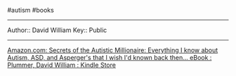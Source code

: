 #autism #books 

---
Author:: David William
Key:: Public

---


[Amazon.com: Secrets of the Autistic Millionaire: Everything I know about Autism, ASD, and Asperger's that I wish I'd known back then... eBook : Plummer, David William : Kindle Store](https://www.amazon.com/Secrets-Autistic-Millionaire-Everything-Aspergers-ebook/dp/B09KGF6685?dchild=1&keywords=autism&qid=1635782800&refinements=p_n_condition-type:6461716011&sr=8-1&linkCode=sl1&tag=daveplhome-20&linkId=aab0c53b69c44aa0952f1f2d00d2b4b6&language=en_US&ref_=as_li_ss_tl)